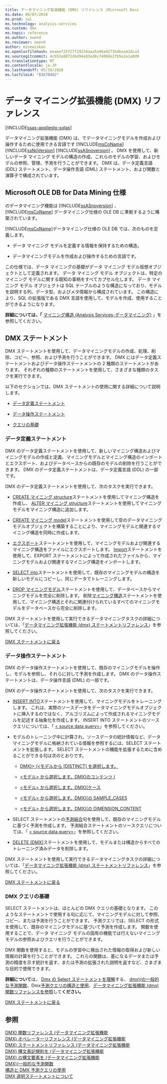 ```yaml
---
title: データマイニング拡張機能 (DMX) リファレンス |Microsoft Docs
ms.date: 06/07/2018
ms.prod: sql
ms.technology: analysis-services
ms.custom: dmx
ms.topic: reference
ms.author: owend
ms.reviewer: owend
author: minewiskan
ms.openlocfilehash: eeaeef25f27f29234aaa5a96a9272b4bea43dca3
ms.sourcegitcommit: 4cb53a8072dbd94a83ed8c7409de2fb5e2a1a0d9
ms.translationtype: MT
ms.contentlocale: ja-JP
ms.lasthandoff: 05/19/2020
ms.locfileid: "83670402"
---
```

# <a name="data-mining-extensions-dmx-reference"></a>データ マイニング拡張機能 (DMX) リファレンス
[!INCLUDE[ssas-appliesto-sqlas](../includes/ssas-appliesto-sqlas.md)]

  データマイニング拡張機能 (DMX) は、でデータマイニングモデルを作成および操作するために使用できる言語です [!INCLUDE[msCoName](../includes/msconame-md.md)] [!INCLUDE[ssNoVersion](../includes/ssnoversion-md.md)] [!INCLUDE[ssASnoversion](../includes/ssasnoversion-md.md)] 。 DMX を使用して、新しいデータ マイニング モデルの構造の作成、これらのモデルの学習、およびモデルの参照、管理、予測を行うことができます。 DMX は、データ定義言語 (DDL) ステートメント、データ操作言語 (DML) ステートメント、および関数と演算子で構成されています。  
  
## <a name="microsoft-ole-db-for-data-mining-specification"></a>Microsoft OLE DB for Data Mining 仕様  
 のデータマイニング機能は [!INCLUDE[ssASnoversion](../includes/ssasnoversion-md.md)] 、 [!INCLUDE[msCoName](../includes/msconame-md.md)] データマイニング仕様の OLE DB に準拠するように構築されています。  
  
 [!INCLUDE[msCoName](../includes/msconame-md.md)]データマイニング仕様の OLE DB では、次のものを定義します。  
  
-   データ マイニング モデルを定義する情報を保持するための構造。  
  
-   データマイニングモデルを作成および操作するための言語です。  
  
 この仕様では、データ マイニングの基礎がデータ マイニング モデル仮想オブジェクトとして定義されます。 データ マイニング モデル オブジェクトは、特定のマイニング モデルに関する既知の事柄をすべてカプセル化します。 データ マイニング モデル オブジェクトは SQL テーブルのような構造になっており、モデルを説明する列、データ型、およびメタ情報から構成されています。 この構造により、SQL の拡張版である DMX 言語を使用して、モデルを作成、使用することができるようになります。  
  
 **詳細については、「** [マイニング構造 &#40;Analysis Services-データマイニング&#41;](https://docs.microsoft.com/analysis-services/data-mining/mining-structures-analysis-services-data-mining) 」を参照してください。  
  
##  <a name="dmx-statements"></a><a name="BKMK_DMXStatements"></a>DMX ステートメント  
 DMX ステートメントを使用して、データマイニングモデルの作成、処理、削除、コピー、参照、および予測を行うことができます。 DMX にはデータ定義ステートメントおよびデータ操作ステートメントの 2 種類のステートメントがあります。 それぞれの種類のステートメントを使用して、さまざまな種類のタスクを実行できます。  
  
 以下のセクションでは、DMX ステートメントの使用に関する詳細について説明します。  
  
-   [データ定義ステートメント](#BKMK_DDL)  
  
-   [データ操作ステートメント](#BKMK_DML)  
  
-   [クエリの基礎](#BKMK_Queries)  
  
###  <a name="data-definition-statements"></a><a name="BKMK_DDL"></a>データ定義ステートメント  
 DMX のデータ定義ステートメントを使用して、新しいマイニング構造およびマイニングモデルの作成と定義、マイニングモデルとマイニング構造のインポートとエクスポート、およびデータベースからの既存のモデルの削除を行うことができます。 DMX のデータ定義ステートメントは、データ定義言語 (DDL) の一部です。  
  
 DMX のデータ定義ステートメントを使用して、次のタスクを実行できます。  
  
-   [CREATE マイニング structure](../dmx/create-mining-structure-dmx.md)ステートメントを使用してマイニング構造を作成し、 [ALTER マイニング structure](../dmx/alter-mining-structure-dmx.md)ステートメントを使用してマイニングモデルをマイニング構造に追加します。  
  
-   [CREATE マイニング model](../dmx/create-mining-model-dmx.md)ステートメントを使用して空のデータマイニングモデルオブジェクトを構築することにより、マイニングモデルと関連するマイニング構造を同時に作成します。  
  
-   [エクスポート](../dmx/export-dmx.md)ステートメントを使用して、マイニングモデルおよび関連するマイニング構造をファイルにエクスポートします。 [Import](../dmx/import-dmx.md)ステートメントを使用して、EXPORT ステートメントによって作成されたファイルから、マイニングモデルおよび関連するマイニング構造をインポートします。  
  
-   [SELECT into](../dmx/select-into-dmx.md)ステートメントを使用して、既存のマイニングモデルの構造を新しいモデルにコピーし、同じデータでトレーニングします。  
  
-   [DROP マイニングモデル](../dmx/drop-mining-model-dmx.md)ステートメントを使用して、データベースからマイニングモデルを完全に削除します。 削除[マイニング構造](../dmx/drop-mining-structure-dmx.md)ステートメントを使用して、マイニング構造とそれに関連付けられているすべてのマイニングモデルをデータベースから完全に削除します。  
  
 DMX ステートメントを使用して実行できるデータマイニングタスクの詳細については、「[データマイニング拡張機能 &#40;dmx&#41; ステートメントリファレンス](../dmx/data-mining-extensions-dmx-statements.md)」を参照してください。  
  
 [DMX ステートメントに戻る](#BKMK_DMXStatements)  
  
###  <a name="data-manipulation-statements"></a><a name="BKMK_DML"></a>データ操作ステートメント  
 DMX のデータ操作ステートメントを使用して、既存のマイニングモデルを操作し、モデルを参照し、それらに対して予測を作成します。 DMX のデータ操作ステートメントは、データ操作言語 (DML) の一部です。  
  
 DMX のデータ操作ステートメントを使用して、次のタスクを実行できます。  
  
-   [INSERT INTO](../dmx/insert-into-dmx.md)ステートメントを使用して、マイニングモデルをトレーニングします。 これは、実際のソースデータをデータマイニングモデルオブジェクトに挿入するのではなく、アルゴリズムによって作成されるマイニングモデルを記述する抽象化を作成します。 INSERT INTO ステートメントのソースクエリについては、「 [ \< source data query>](../dmx/source-data-query.md)」を参照してください。  
  
-   モデルのトレーニング中に計算され、ソースデータの統計情報など、データマイニングモデルに格納されている情報を参照するには、SELECT ステートメントを拡張します。 SELECT ステートメントの機能を拡張するために含めることができる句は次のとおりです。  
  
    -   [DMX&#41;&#62; &#40;&#60;モデルから [DISTINCT] を選択します。](../dmx/select-distinct-from-model-dmx.md)  
  
    -   [&#60;モデル&#62; から選択します。DMX&#41;のコンテンツ &#40;](../dmx/select-from-model-content-dmx.md)  
  
    -   [&#60;モデル&#62; から選択します。DMX&#41;&#40;ケース](../dmx/select-from-model-cases-dmx.md)  
  
    -   [&#60;モデル&#62; から選択します。DMX&#41;&#40;の SAMPLE_CASES](../dmx/select-from-model-sample-cases-dmx.md)  
  
    -   [&#60;モデル&#62; から選択します。DMX&#41;&#40;の DIMENSION_CONTENT](../dmx/select-from-model-dimension-content-dmx.md)  
  
-   SELECT ステートメントの[予測結合](../dmx/select-from-model-prediction-join-dmx.md)句を使用して、既存のマイニングモデルに基づく予測を作成します。 予測結合ステートメントのソースクエリについては、「 [ \< source data query>](../dmx/source-data-query.md)」を参照してください。  
  
-   [DELETE &#40;DMX&#41;](../dmx/delete-dmx.md)ステートメントを使用して、モデルまたは構造からすべてのトレーニング済みデータを削除します。  
  
 DMX ステートメントを使用して実行できるデータマイニングタスクの詳細については、「[データマイニング拡張機能 &#40;dmx&#41; ステートメントリファレンス](../dmx/data-mining-extensions-dmx-statements.md)」を参照してください。  
  
 [DMX ステートメントに戻る](#BKMK_DMXStatements)  
  
###  <a name="dmx-query-fundamentals"></a><a name="BKMK_Queries"></a>DMX クエリの基礎  
 SELECT ステートメントは、ほとんどの DMX クエリの基礎となります。 このようなステートメントで使用する句に応じて、マイニングモデルに対して参照、コピー、または予測を行うことができます。 予測クエリでは、SELECT の形式を使用して、既存のマイニングモデルに基づいて予測を作成します。 関数を使用することで、データ マイニング モデルの固有の機能では行えないマイニング モデルの参照およびクエリを行うことができます。  
  
 DMX 関数を使用すると、モデルの学習中に検出された情報の取得および新しい情報の計算を行うことができます。 これらの関数は、基になるデータまたは予測の精度を示す統計を返す、または予測の拡張された説明を返すなど、さまざまな目的で使用できます。  
  
 **詳細について**は、 [Dmx の Select ステートメントを理解](../dmx/understanding-the-dmx-select-statement.md)する、 [dmx&#41;&#40;の一般的な予測関数](../dmx/general-prediction-functions-dmx.md)、Dmx[予測クエリの構造と使用](../dmx/structure-and-usage-of-dmx-prediction-queries.md)、[データマイニング拡張機能 &#40;dmx&#41; 関数リファレンスを参照](../dmx/data-mining-extensions-dmx-function-reference.md)して**ください。**    
  
 [DMX ステートメントに戻る](#BKMK_DMXStatements)  
  
## <a name="see-also"></a>参照  
 [DMX&#41; 関数リファレンス &#40;データマイニング拡張機能](../dmx/data-mining-extensions-dmx-function-reference.md)   
 [DMX&#41; オペレーターリファレンス &#40;データマイニング拡張機能](../dmx/data-mining-extensions-dmx-operator-reference.md)   
 [DMX&#41; ステートメントリファレンス &#40;データマイニング拡張機能](../dmx/data-mining-extensions-dmx-statements.md)   
 [DMX&#41; 構文表記規則を &#40;データマイニング拡張機能](../dmx/data-mining-extensions-dmx-syntax-conventions.md)   
 [DMX&#41; の構文要素を &#40;データマイニング拡張機能](../dmx/data-mining-extensions-dmx-syntax-elements.md)   
 [DMX&#41;&#40;一般的な予測関数](../dmx/general-prediction-functions-dmx.md)   
 [構造と DMX 予測クエリの使用](../dmx/structure-and-usage-of-dmx-prediction-queries.md)   
 [DMX 選択ステートメントについて](../dmx/understanding-the-dmx-select-statement.md)  
  
  
